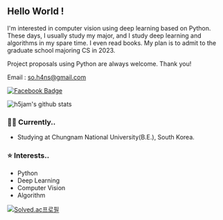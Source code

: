 ## Hello World !

I'm interested in computer vision using deep learning based on Python. These days, I usually study my major, and I study deep learning and algorithms in my spare time. I even read books. My plan is to admit to the graduate school majoring CS in 2023. 

Project proposals using Python are always welcome. Thank you!


Email : so.h4ns@gmail.com 

[![Facebook Badge](https://img.shields.io/badge/-Facebook-1877f2?style=flat-square&logo=facebook&logoColor=white&link=https://www.facebook.com/seung5han)](https://www.facebook.com/seung5han)



![h5jam's github stats](https://github-readme-stats.vercel.app/api?username=h5jam&theme=vue&show_icons=true)





### 👨‍💻 Currently..

- Studying at Chungnam National University(B.E.), South Korea.



### ⭐️ Interests..

- Python
- Deep Learning
- Computer Vision
- Algorithm

[![Solved.ac프로필](http://mazassumnida.wtf/api/mini/generate_badge?boj=blessmealways00)](https://solved.ac/blessmealways00)
